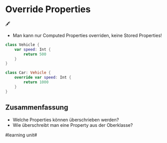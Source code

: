 # Override Properties
🖋️

- Man kann nur Computed Properties overriden, keine Stored Properties!


```swift
class Vehicle {
	var speed: Int {
		return 500
	}
}

class Car: Vehicle {
	override var speed: Int {
		return 1000
	}
}
```

## Zusammenfassung
- Welche Properties können überschrieben werden?
- Wie überschreibt man eine Property aus der Oberklasse?


#learning unit#